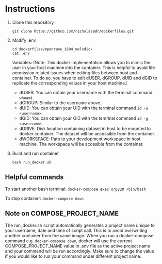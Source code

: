 # Instructions
1. Clone this repository

   `git clone https://github.com/nicholasadr/dockerfiles.git`

2. Modify .env

     ```
     cd dockerfiles/openrave_1804_melodic/
     cat .env
     ```

   Variables:
   (Note: This docker implementation allows you to mimic the user in your host machine into the container. This is helpful to avoid file permission related issues when editing files between host and container. To do so, you have to edit dUSER, dGROUP, dUID and dGID to replicate the corresponding values in your host machine.)
   * dUSER: You can obtain your username with the terminal command `whoami`.
   * dGROUP: Similar to the username above.
   * dUID: You can obtain your UID with the terminal command `id -u <username>`.
   * dGID: You can obtain your GID with the temrinal command `id -g <username>`.
   * dDRIVE: Disk location containing dataset in host to be mounted to docker container. The dataset will be accessible from the container.
   * dWORKSPACE: Path to your development workspace in host machine. The workspace will be accesible from the container.

3. Build and run container

   `bash run_docker.sh`

## Helpful commands

To start another bash terminal:
`docker-compose exec orpy20 /bin/bash`

To stop container:
`docker-compose down`

## Note on COMPOSE_PROJECT_NAME
The run_docker.sh script automatically generates a project name unique to your username, date and time of script call. This is to avoid overwriting another container from the same image. When you run a docker-compose command e.g. `docker-compose down`, docker will use the current COMPOSE_PROJECT_NAME value in .env file as the active project name and your command will be run accordingly. Make sure to change the value if you would like to run your command under different project name.
